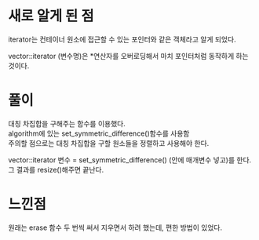 # 새로 알게 된 점  
iterator는 컨테이너 원소에 접근할 수 있는 포인터와 같은 객체라고 알게 되었다.  

vector<int>::iterator (변수명)은 *연산자를 오버로딩해서 마치 포인터처럼 동작하게 하는 것이다.  

# 풀이  
대칭 차집합을 구해주는 함수를 이용했다.  
algorithm에 있는 set_symmetric_difference()함수를 사용함    
주의할 점으로는 대칭 차집합을 구할 원소들을 정렬하고 사용해야 한다.  

vector<int>::iterator 변수 = set_symmetric_difference()
(안에 매개변수 넣고)를 한다.
그 결과를 resize()해주면 끝난다.  

# 느낀점  
원래는 erase 함수 두 번씩 써서 지우면서 하려 했는데, 편한 방법이 있었다.  
